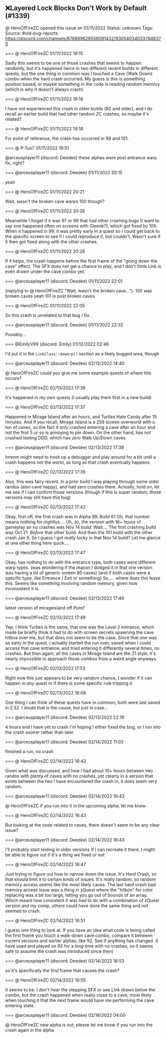 ## ❌Layered Lock Blocks Don't Work by Default (#1339)
@ HeroOfFireZC opened this issue on 01/11/2022
Status: unknown
Tags: 
Source: #old-bug-reports https://discord.com/channels/876899628556091432/930540340337848370


=== @ HeroOfFireZC 01/11/2022 19:15

Sadly this seems to be one of those crashes that seems to happen randomly, but it's happened twice in two different recent builds in different quests, but the one thing in common was I touched a Cave (Walk Down) combo when the hard crash occurred.
My guess is this is something position based, or maybe something in the code is reading random memory (which is why it doesn't always crash).

=== @ HeroOfFireZC 01/11/2022 19:16

I have not experienced this crash in older builds (92 and older), and I do recall an earlier build that had other random ZC crashes, so maybe it's related?

=== @ HeroOfFireZC 01/11/2022 19:18

For point of reference, the crash has occurred in 99 and 101.

=== @ P-Tux7 01/11/2022 19:51

@arceusplayer11 (discord: Deedee) these alphas were post entrance warp fix, right?

=== @arceusplayer11 (discord: Deedee) 01/11/2022 20:15

yeah

=== @ HeroOfFireZC 01/11/2022 20:21

Wait, wasn't the broken cave warps 100 though?

=== @ HeroOfFireZC 01/11/2022 20:26

Meanwhile I forget if it was 97 or 99 that had other crashing bugs (I want to say one happened often on screens with Gleeok?), which got fixed by 100.
When it happened in 99, it was pretty early in a quest so I could get back to the specific screen to see if I could reproduce it, but couldn't. Wasn't sure if it then got fixed along with the other crashes.

=== @ HeroOfFireZC 01/11/2022 20:28

If it helps, the crash happens before the first frame of the "going down the cave" effect. The SFX does not get a chance to play, and I don't think Link is even drawn under the cave combo yet.

=== @arceusplayer11 (discord: Deedee) 01/11/2022 22:01

(replying to @ HeroOfFireZC "Wait, wasn't the broken cave…"): 100 was broken caves yeah
101 is post broken caves

=== @ HeroOfFireZC 01/11/2022 22:05

So this crash is unrelated to that bug / fix.

=== @arceusplayer11 (discord: Deedee) 01/11/2022 22:32

Possibly...

=== @EmilyV99 (discord: Emily) 01/12/2022 02:46

I'd put it in the `LinkClass::dowarp()` section as a likely bugged area, though

=== @arceusplayer11 (discord: Deedee) 02/13/2022 14:40

@ HeroOfFireZC could you give me some example quests of where this occurs?

=== @ HeroOfFireZC 02/13/2022 17:36

It's happened in my own quests (I usually play them first in a new build)

=== @ HeroOfFireZC 02/13/2022 17:37

Happened in Mirage Island after an hours, and Turtles Hate Candy after 15 minutes. And if you recall, Mirage Island is a 256 screen overworld with a ton of caves, so the fact it only crashed entering a cave after an hour and not the first 5 or so is annoying to pin down.
On the other hand, has *not* crashed testing DDD, which has *zero* Walk Up/Down caves.

=== @arceusplayer11 (discord: Deedee) 02/13/2022 17:38

hmmm
might need to hook up a debugger and play around for a bit until a crash happens
not the *worst*, as long as that crash eventually happens

=== @ HeroOfFireZC 02/13/2022 17:39

Also, this was fairy recent. In a prior build I was playing through some older randos (also cave happy), and had zero crashes there.
Actually, hold on, let me see if I can confirm those versions (though if this is super random, those versions may still have this bug)

=== @ HeroOfFireZC 02/13/2022 17:42

Okay, first off, the first crash was in Alpha 99, Build 61
Oh, that number means nothing for nightlys....
Uh, so, the version with 16+ hours of gameplay an no crashes was Nov 14 build.
Wait....
The first crashing build was Oct 21. *Before* that other build.
And then the 101 build with the other crash Jan 9.
So I guess I got *really* lucky in that Nov 14 build?
Let me glance at one other thing here quick....

=== @ HeroOfFireZC 02/13/2022 17:47

Okay, has nothing to do with the entrance type, both cases were different warp types.
(was wondering if the reason I dodged it in that one version was having a lot of generic screen 80 caves)
(and if both cases were a specific type, like Entrance / Exit or something)
So..... where does this leave this. Seems like something involving random memory, given how inconsistent it is.

=== @arceusplayer11 (discord: Deedee) 02/13/2022 17:49

latest version of mirageisland off Pure?

=== @ HeroOfFireZC 02/13/2022 17:49

Yep.
I think Turtles is the same, that one was the Level 2 entrance, which made be briefly think it had to do with screen secrets spawning the cave hitbox over me, but that does not seem to be the case.
Since that one was so early in the quest, I actually started the run over, saved when I could access that cave entrance, and tried entering it differently several times, no crashes.
But then again, all the caves in Mirage Island are the Z1 style, it's nearly impossible to approach those combos from a weird angle anyways.

=== @ HeroOfFireZC 02/13/2022 17:53

Right now this just appears to be very random chance, I wonder if it can happen in *any* quest or if there is some specific rule tripping it.

=== @ HeroOfFireZC 02/13/2022 18:08

One thing I can think of these quests have in common, both were last saved in 2.52. I doubt that is the cause, but just in case...

=== @arceusplayer11 (discord: Deedee) 02/13/2022 22:19

4 hours and I have yet to crash
I'm hoping I either fixed the bug, or I run into the crash sooner rather than later

=== @arceusplayer11 (discord: Deedee) 02/14/2022 11:03

finished a run, no crash

=== @ HeroOfFireZC 02/14/2022 16:42

Given what was discussed, and how I had about 10+ hours between two randos with plenty of caves with no crashes, yet clearly in a version that exists between the two I have encountered the crash in, it does seem very random.

=== @arceusplayer11 (discord: Deedee) 02/14/2022 16:43

@ HeroOfFireZC if you run into it in the upcoming alpha, let me know

=== @ HeroOfFireZC 02/14/2022 16:43

But looking at the code related to caves, there doesn't seem to be any clear issue?

=== @arceusplayer11 (discord: Deedee) 02/14/2022 16:43

I'll probably start testing in older versions
If I can recreate it there, I might be able to figure out if it's a thing we fixed or not

=== @ HeroOfFireZC 02/14/2022 16:47

Just trying to figure out how to narrow down the issue. It's  Hard Crash, so that should limit it to certain kinds of issues. It's really random, so random memory access seems like the most likely cause.
The last hard crash bad memory access issue was a thing in zQuest where the "hitbox" for color replacing was a bit too large, letting you go out of bounds of an array.
Which meant how consistent it was had to do with a combination of zQuest version and my comp, others could have done the same thing and not seemed to crash.

=== @ HeroOfFireZC 02/14/2022 16:51

I guess one thing to look at. If you have an idea what code is being called the first frame you touch a walk-down cave combo, compare it between current versions and earlier alphas, like 92. See if anything has changed.
(I have used and played on 92 for a *long* time with no crashes, so it seems safe to assume the crash was introduced since then)

=== @arceusplayer11 (discord: Deedee) 02/14/2022 16:53

so it's specifically the first frame that causes the crash?

=== @ HeroOfFireZC 02/14/2022 16:55

It seems to be. I don't hear the stepping SFX or see LInk drawn below the combo, but the crash happened when really close to a cave, most likely when touching it that the next frame would have me performing the cave entering state.

=== @arceusplayer11 (discord: Deedee) 02/16/2022 04:00

@ HeroOfFireZC new alpha is out; please let me know if you run into the crash again in the alpha
